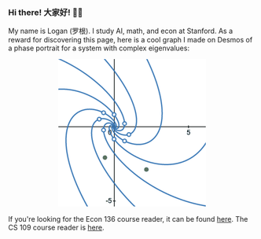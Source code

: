 ### Hi there! 大家好! 👋🏽

My name is Logan (罗根). I study AI, math, and econ at Stanford. As a reward for discovering this page, here is a 
cool graph I made on Desmos of a phase portrait for a system with complex eigenvalues:
<p align="center">
<img src="https://github.com/FlyingWorkshop/Desmos-Creations/blob/main/complex_phase_spiral.gif" alt="Butterfly Network generation!"/>
</p> 

If you're looking for the Econ 136 course reader, it can be found [here](https://flyingworkshop.github.io/market-design/intro.html). The CS 109 course reader is [here](https://chrispiech.github.io/probabilityForComputerScientists/en/).

<!-- #### Butterfly Network Generator
<p align="center">
<img src="https://github.com/FlyingWorkshop/Desmos-Creations/blob/main/butterfly_network.gif" alt="Butterfly Network generation!"/>
</p> -->

<!-- Please feel free to explore the repos and reach out to me if you want to discuss anything! -->
<!--
**FlyingWorkshop/FlyingWorkshop** is a ✨ _special_ ✨ repository because its `README.md` (this file) appears on your GitHub profile.

Here are some ideas to get you started:

- 🔭 I’m currently working on ...
- 🌱 I’m currently learning ...
- 👯 I’m looking to collaborate on ...
- 🤔 I’m looking for help with ...
- 💬 Ask me about ...
- 📫 How to reach me: ...
- 😄 Pronouns: ...
- ⚡ Fun fact: ...
-->
